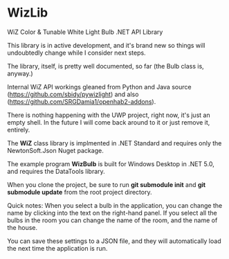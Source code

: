 # WizLib
WiZ Color &amp; Tunable White Light Bulb .NET API Library

This library is in active development, and it's brand new so things will undoubtedly change while I consider next steps.

The library, itself, is pretty well documented, so far (the Bulb class is, anyway.)

Internal WiZ API workings gleaned from Python and Java source (https://github.com/sbidy/pywizlight) and also (https://github.com/SRGDamia1/openhab2-addons).

There is nothing happening with the UWP project, right now, it's just an empty shell.  In the future I will come back around to it or just remove it, entirely.

The **WiZ** class library is implmented in .NET Standard and requires only the NewtonSoft.Json Nuget package.

The example program **WizBulb** is built for Windows Desktop in .NET 5.0, and requires the DataTools library. 

When you clone the project, be sure to run __git submodule init__ and __git submodule update__ from the root project directory.

Quick notes: When you select a bulb in the application, you can change the name by clicking into the text on the right-hand panel.  If you select all the bulbs in the room you can change the name of the room, and the name of the house.  

You can save these settings to a JSON file, and they will automatically load the next time the application is run.



